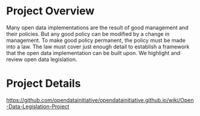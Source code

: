 # Project Overview
Many open data implementations are the result of good management and their policies. But any good policy can be modified by a change in management. To make good policy permanent, the policy must be made into a law. The law must cover just enough detail to establish a framework that the open data implementation can be built upon. We highlight and review open data legislation.

# Project Details
https://github.com/opendatainitiative/opendatainitiative.github.io/wiki/Open-Data-Legislation-Project
